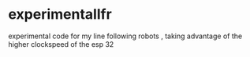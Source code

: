 # experimentallfr
experimental code for my line following robots , taking advantage of the higher clockspeed of the esp 32
